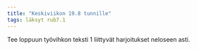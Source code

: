 ```yaml
---
title: "Keskiviikon 19.8 tunnille"
tags: läksyt rub7.1
---
```


Tee loppuun työvihkon teksti 1 liittyvät harjoitukset neloseen asti.
